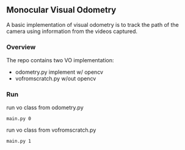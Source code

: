 ## Monocular Visual Odometry

A basic implementation of visual odometry is to track the path of the camera using information from the videos captured. 

### Overview

The repo contains two VO implementation: 
+ odometry.py           implement w/ opencv
+ vofromscratch.py      w/out opencv

### Run
run vo class from odometry.py

```main.py 0```

run vo class from vofromscratch.py

```main.py 1```
